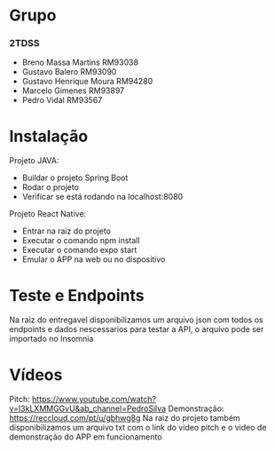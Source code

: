 # Grupo
### 2TDSS
- Breno Massa Martins RM93038
- Gustavo Balero RM93090
- Gustavo Henrique Moura RM94280
- Marcelo Gimenes RM93897
- Pedro Vidal RM93567

# Instalação 
Projeto JAVA: 
- Buildar o projeto Spring Boot
- Rodar o projeto 
- Verificar se está rodando na localhost:8080

Projeto React Native: 
- Entrar na raiz do projeto
- Executar o comando npm install
- Executar o comando expo start
- Emular o APP na web ou no dispositivo


# Teste e Endpoints
Na raiz do entregavel disponibilizamos um arquivo json com todos os endpoints e dados nescessarios para testar a API, o arquivo pode ser importado no Insomnia

# Vídeos
Pitch: https://www.youtube.com/watch?v=I3kLXMMGGvU&ab_channel=PedroSilva
Demonstração: https://reccloud.com/pt/u/gbhwg8g
Na raiz do projeto também disponibilizamos um arquivo txt com o link do video pitch e o video de demonstração do APP em funcionamento
